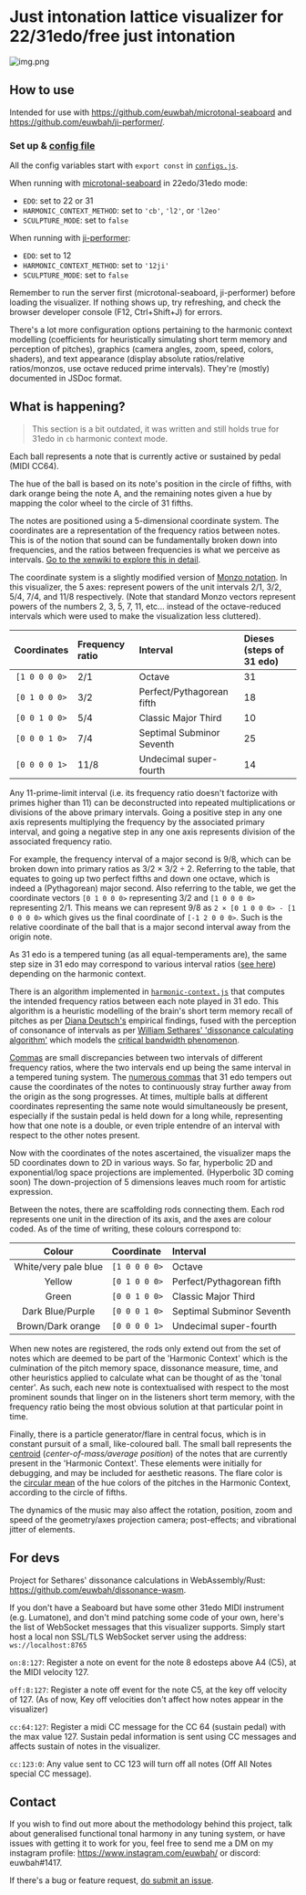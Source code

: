 # Just intonation lattice visualizer for 22/31edo/free just intonation

![img.png](img.png)

## How to use

Intended for use with https://github.com/euwbah/microtonal-seaboard and https://github.com/euwbah/ji-performer/.

### Set up & [config file](./configs.js)

All the config variables start with `export const` in [`configs.js`](./configs.js).

When running with [microtonal-seaboard](https://github.com/euwbah/microtonal-seaboard) in 22edo/31edo mode:
- `EDO`: set to 22 or 31
- `HARMONIC_CONTEXT_METHOD`: set to `'cb'`, `'l2'`, or `'l2eo'`
- `SCULPTURE_MODE`: set to `false`

When running with [ji-performer](https://github.com/euwbah/ji-performer/):
- `EDO`: set to 12
- `HARMONIC_CONTEXT_METHOD`: set to `'12ji'`
- `SCULPTURE_MODE`: set to `false`

Remember to run the server first (microtonal-seaboard, ji-performer) before loading the visualizer. If nothing shows up, try refreshing, and check the browser developer console (F12, Ctrl+Shift+J) for errors.

There's a lot more configuration options pertaining to the harmonic context modelling (coefficients for heuristically simulating short term memory and perception of pitches), graphics (camera angles, zoom, speed, colors, shaders), and text appearance (display absolute ratios/relative ratios/monzos, use octave reduced prime intervals). They're (mostly) documented in JSDoc format.
## What is happening?

> This section is a bit outdated, it was written and still holds true for 31edo in `cb` harmonic context mode.

Each ball represents a note that is currently active or sustained by pedal (MIDI CC64).

The hue of the ball is based on its note's position in the circle of fifths, with dark orange being the note A, and the remaining notes given a hue by mapping the color wheel to the circle of 31 fifths.

The notes are positioned using a 5-dimensional coordinate system. The coordinates are a representation of the frequency ratios between notes. This is of the notion that sound can be fundamentally broken down into frequencies, and the ratios between frequencies is what we perceive as intervals. [Go to the xenwiki to explore this in detail](https://en.xen.wiki/w/Just_intonation).

The coordinate system is a slightly modified version of [Monzo notation](https://en.xen.wiki/w/Monzo). In this visualizer, the 5 axes: represent powers of the unit intervals 2/1, 3/2, 5/4, 7/4, and 11/8 respectively. (Note that standard Monzo vectors represent powers of the numbers 2, 3, 5, 7, 11, etc... instead of the octave-reduced intervals which were used to make the visualization less cluttered).

| Coordinates | Frequency ratio | Interval | Dieses (steps of 31 edo) |
| :---: | :--- | :--- | :--- |
| `[1 0 0 0 0>` | 2/1 | Octave | 31 |
| `[0 1 0 0 0>` | 3/2 | Perfect/Pythagorean fifth | 18 |
| `[0 0 1 0 0>` | 5/4 | Classic Major Third | 10 |
| `[0 0 0 1 0>` | 7/4 | Septimal Subminor Seventh | 25 |
| `[0 0 0 0 1>` | 11/8 | Undecimal super-fourth | 14 |

Any 11-prime-limit interval (i.e. its frequency ratio doesn't factorize with primes higher than 11) can be deconstructed into repeated multiplications or divisions of the above primary intervals. Going a positive step in any one axis represents multiplying the frequency by the associated primary interval, and going a negative step in any one axis represents division of the associated frequency ratio.

For example, the frequency interval of a major second is 9/8, which can be broken down into primary ratios as 3/2 × 3/2 ÷ 2. Referring to the table, that equates to going up two perfect fifths and down one octave, which is indeed a (Pythagorean) major second. Also referring to the table, we get the coordinate vectors `[0 1 0 0 0>` representing 3/2 and `[1 0 0 0 0>` representing 2/1. This means we can represent 9/8 as `2 × [0 1 0 0 0> - [1 0 0 0 0>` which gives us the final coordinate of `[-1 2 0 0 0>`. Such is the relative coordinate of the ball that is a major second interval away from the origin note.

As 31 edo is a tempered tuning (as all equal-temperaments are), the same step size in 31 edo
may correspond to various interval ratios ([see here](https://en.xen.wiki/w/31edo#Intervals)) depending on the harmonic context.

There is an algorithm implemented in [`harmonic-context.js`](https://github.com/euwbah/31edo-lattice-visualiser/blob/master/harmonic-context.js) that computes the intended frequency ratios between each note played in 31 edo. This algorithm is a heuristic modelling of the brain's short term memory recall of pitches as per [Diana Deutsch's](https://deutsch.ucsd.edu/psychology/pages.php?i=209) empirical findings, fused with the perception of consonance of intervals as per [William Sethares' 'dissonance calculating algorithm'](https://sethares.engr.wisc.edu/comprog.html) which models the [critical bandwidth phenomenon](https://www.mpi.nl/world/materials/publications/levelt/Plomp_Levelt_Tonal_1965.pdf).

[Commas](https://en.xen.wiki/w/Comma) are small discrepancies between two intervals of different frequency ratios, where the two intervals end up being the same interval in a tempered tuning system. The [numerous commas](https://en.xen.wiki/w/31edo#Commas) that 31 edo tempers out cause the coordinates of the notes to continuously stray further away from the origin as the song progresses. At times, multiple balls at different coordinates representing the same note would simultaneously be present, especially if the sustain pedal is held down for a long while, representing how that one note is a double, or even triple entendre of an interval with respect to the other notes present.

Now with the coordinates of the notes ascertained, the visualizer maps the 5D coordinates down to 2D in various ways. So far, hyperbolic 2D and exponential/log space projections are implemented. (Hyperbolic 3D coming soon) The down-projection of 5 dimensions leaves much room for artistic expression.

Between the notes, there are scaffolding rods connecting them. Each rod represents one unit in the direction of its axis, and the axes are colour coded. As of the time of writing, these colours correspond to:

| Colour | Coordinate | Interval |
| :---: | :--- | :--- |
| White/very pale blue | `[1 0 0 0 0>` | Octave |
| Yellow | `[0 1 0 0 0>` | Perfect/Pythagorean fifth |
| Green | `[0 0 1 0 0>` | Classic Major Third |
| Dark Blue/Purple | `[0 0 0 1 0>` | Septimal Subminor Seventh |
| Brown/Dark orange | `[0 0 0 0 1>` | Undecimal super-fourth |

When new notes are registered, the rods only extend out from the set of notes which are deemed to be part of the 'Harmonic Context' which is the culmination of the pitch memory space, dissonance measure, time, and other heuristics applied to calculate what can be thought of as the 'tonal center'. As such, each new note is contextualised with respect to the most prominent sounds that linger on in the listeners short term memory, with the frequency ratio being the most obvious solution at that particular point in time.

Finally, there is a particle generator/flare in central focus, which is in constant pursuit of a small, like-coloured ball. The small ball represents the [centroid](https://en.wikipedia.org/wiki/Centroid) (_center-of-mass/average position_) of the notes that are currently present in the 'Harmonic Context'. These elements were initially for debugging, and may be included for aesthetic reasons. The flare color is the [circular mean](https://en.wikipedia.org/wiki/Circular_mean) of the hue colors of the pitches in the Harmonic Context, according to the circle of fifths.

The dynamics of the music may also affect the rotation, position, zoom and speed of the geometry/axes projection camera; post-effects; and vibrational jitter of elements.

## For devs

Project for Sethares' dissonance calculations in WebAssembly/Rust: https://github.com/euwbah/dissonance-wasm.

If you don't have a Seaboard but have some other 31edo MIDI instrument (e.g. Lumatone), and don't mind patching some code of your own, here's the list of WebSocket messages that this visualizer supports. Simply start host a local non SSL/TLS WebSocket server using the address: `ws://localhost:8765`

`on:8:127`: Register a note on event for the note 8 edosteps above A4 (C5), at the MIDI velocity 127.

`off:8:127`: Register a note off event for the note C5, at the key off velocity of 127. (As of now, Key off velocities don't affect how notes appear in the visualizer)

`cc:64:127`: Register a midi CC message for the CC 64 (sustain pedal) with the max value 127. Sustain pedal information is sent using CC messages and affects sustain of notes in the visualizer.

`cc:123:0`: Any value sent to CC 123 will turn off all notes (Off All Notes special CC message).

## Contact

If you wish to find out more about the methodology behind this project, talk about generalised functional tonal harmony in any tuning system, or have issues with getting it to work for you, feel free to send me a DM on my instagram profile: https://www.instagram.com/euwbah/ or discord: euwbah#1417.

If there's a bug or feature request, [do submit an issue](https://github.com/euwbah/31edo-lattice-visualiser/issues/new).
